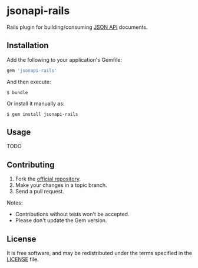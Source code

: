 # jsonapi-rails
Rails plugin for building/consuming [JSON API](http://jsonapi.org) documents.

## Installation

Add the following to your application's Gemfile:
```ruby
gem 'jsonapi-rails'
```
And then execute:
```
$ bundle
```
Or install it manually as:
```
$ gem install jsonapi-rails
```

## Usage

TODO

## Contributing

1. Fork the [official repository](https://github.com/beauby/jsonapi-rails).
2. Make your changes in a topic branch.
3. Send a pull request.

Notes:

* Contributions without tests won't be accepted.
* Please don't update the Gem version.

## License

It is free software, and may be redistributed under the terms specified in the
[LICENSE](LICENSE) file.
